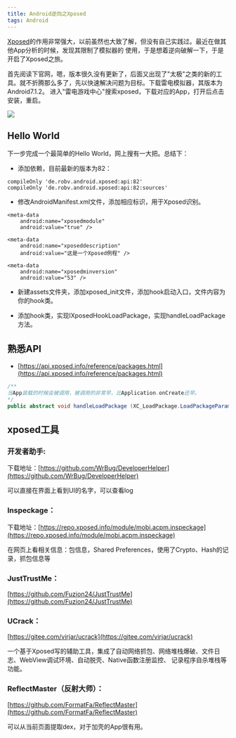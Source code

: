 ```yaml
---
title: Android逆向之Xposed
tags: Android
---
```


[Xposed](https://repo.xposed.info)的作用非常强大，以前虽然也大致了解，但没有自己实践过。最近在做其他App分析的时候，发现其限制了模拟器的
使用，于是想着逆向破解一下，于是开启了Xposed之旅。

首先阅读下官网，嗯，版本很久没有更新了，后面又出现了"太极"之类的新的工具。就不折腾那么多了，先以快速解决问题为目标。下载雷电模拟器，其版本为Android7.1.2。
进入"雷电游戏中心"搜索xposed，下载对应的App，打开后点击安装，重启。

![](/public/img/mac/xposed_1.png)


## Hello World

下一步完成一个最简单的Hello World，网上搜有一大把。总结下：

- 添加依赖，目前最新的版本为82：
```
compileOnly 'de.robv.android.xposed:api:82'
compileOnly 'de.robv.android.xposed:api:82:sources'
```

- 修改AndroidManifest.xml文件，添加相应标识，用于Xposed识别。
```
<meta-data
    android:name="xposedmodule"
    android:value="true" />

<meta-data
    android:name="xposeddescription"
    android:value="这是一个Xposed例程" />

<meta-data
    android:name="xposedminversion"
    android:value="53" />
```

- 新建assets文件夹，添加xposed_init文件，添加hook启动入口，文件内容为你的hook类。
  
- 添加hook类，实现IXposedHookLoadPackage，实现handleLoadPackage方法。

## 熟悉API

- [https://api.xposed.info/reference/packages.html](https://api.xposed.info/reference/packages.html)

```Java
/**
当App装载的时候会被调用，被调用的非常早，比Application.onCreate还早。
*/
public abstract void handleLoadPackage (XC_LoadPackage.LoadPackageParam lpparam)

```




## xposed工具

### 开发者助手:
下载地址：[https://github.com/WrBug/DeveloperHelper](https://github.com/WrBug/DeveloperHelper)

可以直接在界面上看到UI的名字，可以查看log

### **Inspeckage：**
下载地址：[https://repo.xposed.info/module/mobi.acpm.inspeckage](https://repo.xposed.info/module/mobi.acpm.inspeckage)

在网页上看相关信息：包信息，Shared Preferences，使用了Crypto、Hash的记录，抓包信息等

### JustTrustMe：
[https://github.com/Fuzion24/JustTrustMe](https://github.com/Fuzion24/JustTrustMe)

### UCrack：
[https://gitee.com/virjar/ucrack](https://gitee.com/virjar/ucrack)

一个基于Xposed写的辅助工具，集成了自动网络抓包、网络堆栈爆破、文件日志、WebView调试环境、自动脱壳、Native函数注册监控、
记录程序自杀堆栈等功能。

### **ReflectMaster（反射大师）：**
[https://github.com/FormatFa/ReflectMaster](https://github.com/FormatFa/ReflectMaster)

可以从当前页面提取dex，对于加壳的App很有用。

